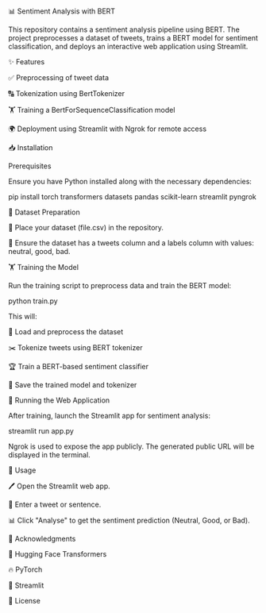📊 Sentiment Analysis with BERT

This repository contains a sentiment analysis pipeline using BERT. The project preprocesses a dataset of tweets, trains a BERT model for sentiment classification, and deploys an interactive web application using Streamlit.

✨ Features

✅ Preprocessing of tweet data

🔠 Tokenization using BertTokenizer

🏋️ Training a BertForSequenceClassification model

🌍 Deployment using Streamlit with Ngrok for remote access

📥 Installation

Prerequisites

Ensure you have Python installed along with the necessary dependencies:

pip install torch transformers datasets pandas scikit-learn streamlit pyngrok

📂 Dataset Preparation

📌 Place your dataset (file.csv) in the repository.

📑 Ensure the dataset has a tweets column and a labels column with values: neutral, good, bad.

🏋️ Training the Model

Run the training script to preprocess data and train the BERT model:

python train.py

This will:

🔄 Load and preprocess the dataset

✂️ Tokenize tweets using BERT tokenizer

🏆 Train a BERT-based sentiment classifier

💾 Save the trained model and tokenizer

🚀 Running the Web Application

After training, launch the Streamlit app for sentiment analysis:

streamlit run app.py

Ngrok is used to expose the app publicly. The generated public URL will be displayed in the terminal.

🎯 Usage

🖊 Open the Streamlit web app.

📝 Enter a tweet or sentence.

📊 Click "Analyse" to get the sentiment prediction (Neutral, Good, or Bad).

🙌 Acknowledgments

🤗 Hugging Face Transformers

🔥 PyTorch

🎨 Streamlit

📜 License
